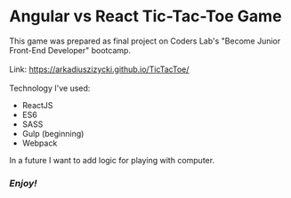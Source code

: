 # Angular vs React Tic-Tac-Toe Game
This game was prepared as final project on Coders Lab's "Become Junior Front-End Developer" bootcamp.</br></br>
Link: https://arkadiuszizycki.github.io/TicTacToe/</br></br> Technology I've used:
  - ReactJS
  - ES6
  - SASS
  - Gulp (beginning)
  - Webpack
  
In a future I want to add logic for playing with computer.
 ### _Enjoy!_
